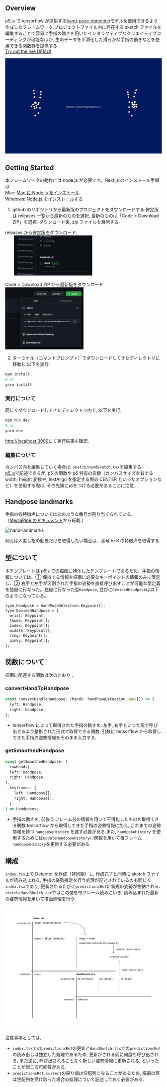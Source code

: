 ## Overview

p5.js で tensorflow が提供する[hand-pose-detection](https://blog.tensorflow.org/2021/11/3D-handpose.html)モデルを使用できるよう作成したフレームワーク.プロジェクトファイル内に存在する sketch ファイルを編集することで容易に手指の動きを用いたインタラクティブなクリエイティブコーディングが可能なほか, 生のデータを平滑化した滑らかな手指の動きなどを使用できる関数群を提供する. <br/>
[Try out the live DEMO!](https://p5-handpose-sketch-template.vercel.app/)

![keyshot](img/keyshot.png)

## Getting Started

本フレームワークの動作には node.js が必要です。Next.js のインストール手順は <br/>
Mac: [Mac に Node.js をインストール](https://qiita.com/kyosuke5_20/items/c5f68fc9d89b84c0df09)　<br/>
Windows: [Node.js をインストールする](https://qiita.com/sefoo0104/items/0653c935ea4a4db9dc2b)

1. github のリポジトリから最新版のプロジェクトをダウンロードする.安定版は releases 一覧から最新のものを選択, 最新のものは「Code > Download ZIP」を選択. ダウンロード後, zip ファイルを展開する.

releases から安定版をダウンロード:<br/>
　　<img src="img/release.png" width="50%">

Code > Download ZIP から最新版をダウンロード:<br/>
<img src="img/download-zip.png" width="50%">

2. ターミナル（コマンドプロンプト）でダウンロードしてきたディレクトリに移動し,以下を実行.

```bash
npm install
# or
yarn install
```

### 実行について

同じくダウンロードしてきたディレクトリ内で, 以下を実行.

```bash
npm run dev
# or
yarn dev
```

[http://localhost:3000](http://localhost:3000)にて実行結果を確認.

### 編集について

カンバス内を編集していく場合は, `sketch/HandSketch.tsx`を編集する.<br/>
[p5.js](https://p5js.org/)で記述できるが, p5 の関数や p5 特有の変数（カンバスサイズを有する width, height 変数や, textAlign を指定する際の CENTER といったオプションなど）を使用する際は, その先頭に`p5`をつける必要があることに注意.

## Handpose landmarks

手指の各特徴点については次のような番号が割り当てられている. <br/>
（[MediaPipe のドキュメント](https://developers.google.com/mediapipe/solutions/vision/hand_landmarker)から転載.）

![hand-landmarks](https://developers.google.com/static/mediapipe/images/solutions/hand-landmarks.png)

例えば人差し指の動きだけを取得したい場合は、番号 5~8 の特徴点を取得する.

## 型について

本テンプレートは p5js での描画に特化したテンプレートであるため、手指の情報については、① 保持する情報を描画に必要なキーポイントの情報のみに限定し、② 右手と左手が区別された手指の姿勢を直接呼び出すことが可能な型定義を独自に行なった。独自に行なった型`Handpose`, 並びに`DevidedHandpose`は以下のようになっている。

```tsx
type Handpose = handPoseDetection.Keypoint[];
type DevidedHandpose = {
  wrist: Keypoint;
  thumb: Keypoint[];
  index: Keypoint[];
  middle: Keypoint[];
  ring: Keypoint[];
  pinky: Keypoint[];
};
```

## 関数について

描画に関連する関数は次のとおり：

### convertHandToHandpose

```typescript
const convertHandToHandpose: (hands: handPoseDetection.Hand[]) => {
  left: Handpose;
  right: Handpose;
};
```

- tensorflow によって取得された手指の動きを, 左手, 右手といった形で呼び出せるよう整形された形式で取得できる関数. 引数に tensorflow から取得してきた手指の姿勢情報をそのまま入力する.

### getSmoothedHandpose

```typescript
const getSmoothedHandpose: (
  rawHands{
  left: Handpose;
  right: Handpose;
},
  keyframes: {
    left: Handpose[];
    right: Handpose[];
  }
) => Handposes;
```

- 手指の動きを, 前後 5 フレーム分の情報を用いて平滑化したものを取得できる関数.tensorflow から取得してきた手指の姿勢情報に加え, これまでの姿勢情報を持つ `handposeHistory` を渡す必要がある.また, `handposeHistory` を使用するためには`updateHandposeHistory()`関数を用いて毎フレーム`handposeHistory`を更新する必要がある.

## 構成

`index.tsx`上で Detector を作成（非同期）し, 作成完了と同時に sketch ファイルが読み込まれる. 手指の姿勢推定を行う処理が記述されているのも同じく`index.tsx`であり, 更新されるたびに`predictionsRef`に新規の姿勢が格納される. `sketch/HandSketch.tsx`ではこの値を毎フレーム読みにいき, 読み込まれた最新の姿勢情報を用いて描画処理を行う.

![timeline-diagram](img/timeline-diagram.png)

注意事項としては,

- `index.tsx`での`predictionsRef`の更新と`HandSketch.tsx`での`predictionsRef`の読み出しは独立した処理であるため, 更新がされる前に何度も呼び出される, また逆に, 呼び出されることなく新しい姿勢情報に更新される, といったことが起こる可能性がある.
- `predictionsRef.current`の戻り値は空配列になることがあるため, 描画の際は空配列を受け取った場合の処理について記述しておく必要がある.
